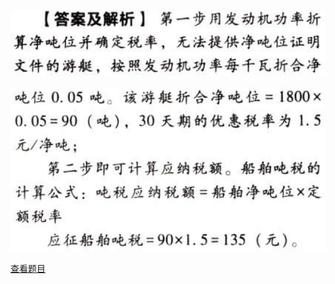 ![](4f7b37e2b8a0606bf6f419a8e629f057.png)

![](469da3113996741a856cf0c8c1b0fce6.png)

[查看题目](../船舶吨税法.本章真题.md#2-题目)

